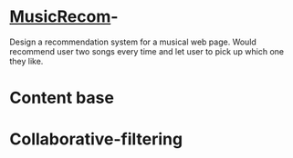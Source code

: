 # [MusicRecom](https://share.streamlit.io/j20963j2000/musicrecom-/main)-
Design a recommendation system for a musical web page. Would recommend user two songs every time and let user to pick up which one they like.
# Content base
# Collaborative-filtering
